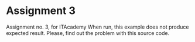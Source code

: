 # Assignment 3
Assignment no. 3, for ITAcademy
When run, this example does not produce expected result. Please, find out the problem with this source code.
